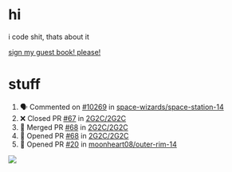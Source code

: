 # hi
i code shit, thats about it

[sign my guest book! please!](https://github.com/Just-a-Unity-Dev/Just-a-Unity-Dev/issues/new?&body=Sign%20my%20guest%20book%20by%20placing%20your%20name%20in%20the%20title,%20how%27d%20you%20get%20to%20this%20page%20and%20why?%20Don%27t%20forget%20you%20have%20an%20entire%20notebook%20in%20your%20hands!)


# stuff
<!--START_SECTION:activity-->
1. 🗣 Commented on [#10269](https://github.com/space-wizards/space-station-14/issues/10269) in [space-wizards/space-station-14](https://github.com/space-wizards/space-station-14)
2. ❌ Closed PR [#67](https://github.com/2G2C/2G2C/pull/67) in [2G2C/2G2C](https://github.com/2G2C/2G2C)
3. 🎉 Merged PR [#68](https://github.com/2G2C/2G2C/pull/68) in [2G2C/2G2C](https://github.com/2G2C/2G2C)
4. 💪 Opened PR [#68](https://github.com/2G2C/2G2C/pull/68) in [2G2C/2G2C](https://github.com/2G2C/2G2C)
5. 💪 Opened PR [#20](https://github.com/moonheart08/outer-rim-14/pull/20) in [moonheart08/outer-rim-14](https://github.com/moonheart08/outer-rim-14)
<!--END_SECTION:activity-->

![](https://github-profile-summary-cards.vercel.app/api/cards/profile-details?username=Just-a-Unity-Dev&theme=solarized_dark)
